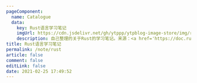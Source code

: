 ```yaml
---
pageComponent:
  name: Catalogue
  data:
    key: Rust语言学习笔记
    imgUrl: https://cdn.jsdelivr.net/gh/ytppp/ytpblog-image-store/img/rust-logo.svg
    description: 自己整理的关于Rust的学习笔记。来源：<a href='https://doc.rust-lang.org/book/' target='_blank'>Rust程序设计语言</a>
title: Rust语言学习笔记
permalink: /note/rust
article: false
comment: false
editLink: false
date: 2021-02-25 17:49:52
---
```

